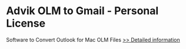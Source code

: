 # Advik OLM to Gmail - Personal License
Software to Convert Outlook for Mac OLM Files
[>> Detailed information](https://secure.shareit.com/shareit/product.html?productid=300807104&affiliateid=200057808)